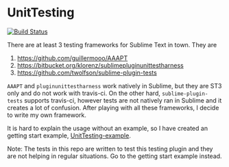 UnitTesting
===================
[![Build Status](https://travis-ci.org/randy3k/UnitTesting.png?branch=master)](https://travis-ci.org/randy3k/UnitTesting)

There are at least 3 testing frameworks for Sublime Text in town. They are

1. https://github.com/guillermooo/AAAPT
2. https://bitbucket.org/klorenz/sublimepluginunittestharness
3. https://github.com/twolfson/sublime-plugin-tests

`AAAPT` and `pluginunittestharness` work natively in Sublime, but they are ST3 only and do not work with travis-ci. On the other hard, `sublime-plugin-tests` supports travis-ci, however tests are not natively ran in Sublime and it creates a lot of confusion. After playing with all these frameworks, I decide to write my own framework.

It is hard to explain the usage without an example, so I have created an getting start example, [UnitTesting-example](https://github.com/randy3k/UnitTesting-example).

Note: The tests in this repo are written to test this testing plugin and they are not helping in regular situations. Go to the getting start example instead.
